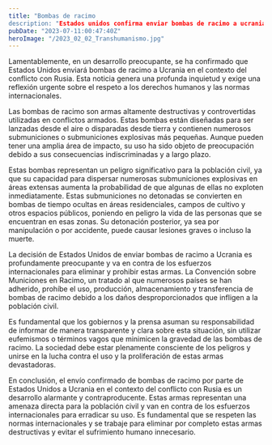 ```yaml
---
title: "Bombas de racimo
description: "Estados unidos confirma enviar bombas de racimo a ucrania"
pubDate: "2023-07-11:00:47:40Z"
heroImage: "/2023_02_02_Transhumanismo.jpg"
---
```



Lamentablemente, en un desarrollo preocupante, se ha confirmado que Estados Unidos enviará bombas de racimo a Ucrania en el contexto del conflicto con Rusia. Esta noticia genera una profunda inquietud y exige una reflexión urgente sobre el respeto a los derechos humanos y las normas internacionales.

Las bombas de racimo son armas altamente destructivas y controvertidas utilizadas en conflictos armados. Estas bombas están diseñadas para ser lanzadas desde el aire o disparadas desde tierra y contienen numerosos submuniciones o submuniciones explosivas más pequeñas. Aunque pueden tener una amplia área de impacto, su uso ha sido objeto de preocupación debido a sus consecuencias indiscriminadas y a largo plazo.

Estas bombas representan un peligro significativo para la población civil, ya que su capacidad para dispersar numerosas submuniciones explosivas en áreas extensas aumenta la probabilidad de que algunas de ellas no exploten inmediatamente. Estas submuniciones no detonadas se convierten en bombas de tiempo ocultas en áreas residenciales, campos de cultivo y otros espacios públicos, poniendo en peligro la vida de las personas que se encuentran en esas zonas. Su detonación posterior, ya sea por manipulación o por accidente, puede causar lesiones graves o incluso la muerte.

La decisión de Estados Unidos de enviar bombas de racimo a Ucrania es profundamente preocupante y va en contra de los esfuerzos internacionales para eliminar y prohibir estas armas. La Convención sobre Municiones en Racimo, un tratado al que numerosos países se han adherido, prohíbe el uso, producción, almacenamiento y transferencia de bombas de racimo debido a los daños desproporcionados que infligen a la población civil.

Es fundamental que los gobiernos y la prensa asuman su responsabilidad de informar de manera transparente y clara sobre esta situación, sin utilizar eufemismos o términos vagos que minimicen la gravedad de las bombas de racimo. La sociedad debe estar plenamente consciente de los peligros y unirse en la lucha contra el uso y la proliferación de estas armas devastadoras.

En conclusión, el envío confirmado de bombas de racimo por parte de Estados Unidos a Ucrania en el contexto del conflicto con Rusia es un desarrollo alarmante y contraproducente. Estas armas representan una amenaza directa para la población civil y van en contra de los esfuerzos internacionales para erradicar su uso. Es fundamental que se respeten las normas internacionales y se trabaje para eliminar por completo estas armas destructivas y evitar el sufrimiento humano innecesario.
